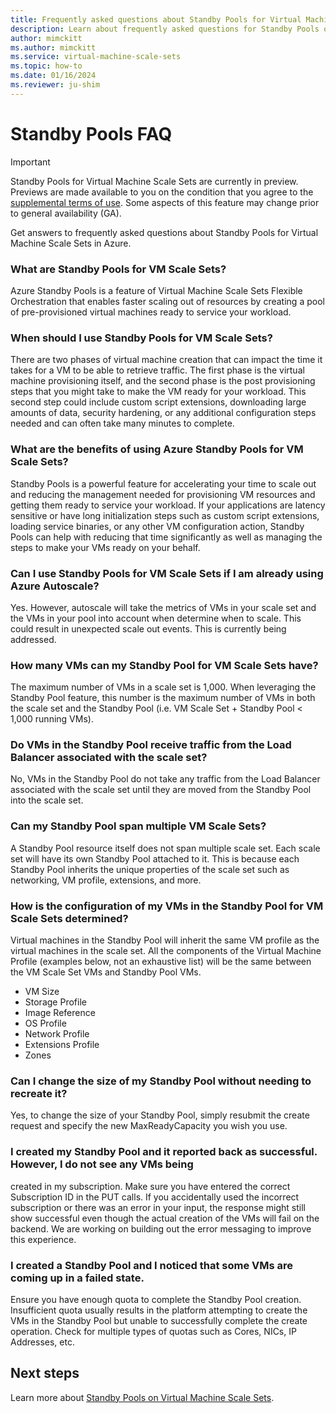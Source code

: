 ```yaml
---
title: Frequently asked questions about Standby Pools for Virtual Machine Scale Sets
description: Learn about frequently asked questions for Standby Pools on Virtual Machine Scale Sets
author: mimckitt
ms.author: mimckitt
ms.service: virtual-machine-scale-sets
ms.topic: how-to
ms.date: 01/16/2024
ms.reviewer: ju-shim
---
```


# Standby Pools FAQ

> [!IMPORTANT]
> Standby Pools for Virtual Machine Scale Sets are currently in preview. Previews are made available to you on the condition that you agree to the [supplemental terms of use](https://azure.microsoft.com/support/legal/preview-supplemental-terms/). Some aspects of this feature may change prior to general availability (GA). 

Get answers to frequently asked questions about Standby Pools for Virtual Machine Scale Sets in Azure.

### What are Standby Pools for VM Scale Sets? 
Azure Standby Pools is a feature of Virtual Machine Scale Sets Flexible Orchestration that enables faster 
scaling out of resources by creating a pool of pre-provisioned virtual machines ready to service your 
workload. 

### When should I use Standby Pools for VM Scale Sets? 
There are two phases of virtual machine creation that can impact the time it takes for a VM to be able to 
retrieve traffic. The first phase is the virtual machine provisioning itself, and the second phase is the post 
provisioning steps that you might take to make the VM ready for your workload. This second step could 
include custom script extensions, downloading large amounts of data, security hardening, or any 
additional configuration steps needed and can often take many minutes to complete. 

### What are the benefits of using Azure Standby Pools for VM Scale Sets? 
Standby Pools is a powerful feature for accelerating your time to scale out and reducing the 
management needed for provisioning VM resources and getting them ready to service your workload. If 
your applications are latency sensitive or have long initialization steps such as custom script extensions, 
loading service binaries, or any other VM configuration action, Standby Pools can help with reducing 
that time significantly as well as managing the steps to make your VMs ready on your behalf. 

### Can I use Standby Pools for VM Scale Sets if I am already using Azure Autoscale? 
Yes. However, autoscale will take the metrics of VMs in your scale set and the VMs in your pool into 
account when determine when to scale. This could result in unexpected scale out events. This is 
currently being addressed. 

### How many VMs can my Standby Pool for VM Scale Sets have? 
The maximum number of VMs in a scale set is 1,000. When leveraging the Standby Pool feature, this 
number is the maximum number of VMs in both the scale set and the Standby Pool (i.e. VM Scale Set + 
Standby Pool < 1,000 running VMs). 

### Do VMs in the Standby Pool receive traffic from the Load Balancer associated with the scale set? 
No, VMs in the Standby Pool do not take any traffic from the Load Balancer associated with the scale set 
until they are moved from the Standby Pool into the scale set. 

### Can my Standby Pool span multiple VM Scale Sets? 
A Standby Pool resource itself does not span multiple scale set. Each scale set will have its own Standby 
Pool attached to it. This is because each Standby Pool inherits the unique properties of the scale set 
such as networking, VM profile, extensions, and more. 

### How is the configuration of my VMs in the Standby Pool for VM Scale Sets determined? 
Virtual machines in the Standby Pool will inherit the same VM profile as the virtual machines in the scale 
set. All the components of the Virtual Machine Profile (examples below, not an exhaustive list) will be 
the same between the VM Scale Set VMs and Standby Pool VMs. 
- VM Size
- Storage Profile
- Image Reference
- OS Profile
- Network Profile
- Extensions Profile
- Zones


### Can I change the size of my Standby Pool without needing to recreate it? 
Yes, to change the size of your Standby Pool, simply resubmit the create request and specify the new 
MaxReadyCapacity you wish you use.

### I created my Standby Pool and it reported back as successful. However, I do not see any VMs being 
created in my subscription. 
Make sure you have entered the correct Subscription ID in the PUT calls. If you accidentally used the 
incorrect subscription or there was an error in your input, the response might still show successful even 
though the actual creation of the VMs will fail on the backend. We are working on building out the error 
messaging to improve this experience. 

### I created a Standby Pool and I noticed that some VMs are coming up in a failed state. 
Ensure you have enough quota to complete the Standby Pool creation. Insufficient quota usually results 
in the platform attempting to create the VMs in the Standby Pool but unable to successfully complete 
the create operation. Check for multiple types of quotas such as Cores, NICs, IP Addresses, etc.


## Next steps

Learn more about [Standby Pools on Virtual Machine Scale Sets](standby-pools-overview.md).